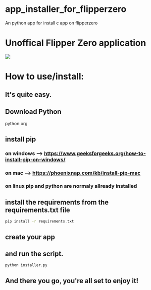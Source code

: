 # app_installer_for_flipperzero
An python app for install c app on flipperzero
# Unoffical Flipper Zero application

![](https://thumb.tildacdn.com/tild3332-3839-4061-b663-363464303432/-/resize/214x/-/format/webp/noroot.png)

# How to use/install: 

## It's quite easy. 
## Download Python
python.org
## install pip
### on windows --> https://www.geeksforgeeks.org/how-to-install-pip-on-windows/
### on mac --> https://phoenixnap.com/kb/install-pip-mac
### on linux pip and python are normaly allready installed
## install the requirements from the requirements.txt file
```bash
pip install -r requirements.txt
```
## create your app
## and run the script. 
```bash
python installer.py
```

## And there you go, you're all set to enjoy it!

